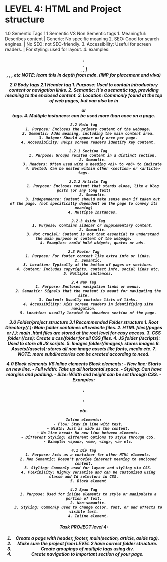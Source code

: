 
# LEVEL 4: HTML and Project structure

1.0 Sementic Tags
    1.1 Sementic VS Non Sementic tags
        1. Meaningful: Describes content | Generic: No specific meaning
        2. SEO: Good for search engines. | No SEO: not SEO-friendly.
        3. Accessibility: Useful for screen readers. | For styling: used for layout.
        4. examples: <header>, <footer>, <article>, <em>, <strong>  | <div>, <span>, <i>, <b> etc
NOTE: learn this in depth from mdn. (IMP for placement and viva)

2.0 Body tags
    2.1 Header tag
        1. Purpose: Used to contain introductory content or navigation links.
        2. Semantic: It's a semantic tag, providing meaning to the enclosed content.
        3. Location: Commonly found at the top of web pages, but can also be in <article> or <section> tags.
        4. Multiple instances: can be used more than once on a page.
    
    2.2 Main tag
        1. Purpose: Encloses the primary content of the webpage.
        2. Semantic: Adds meaning, including the main content area.
        3. Unique: Should appear only once per page.
        4. Accessibility: Helps screen readers identify key content.
        
        2.2.1 Section Tag
            1. Purpose: Groups related content in a distinct section.
            2. Semantic.
            3. Headers: Often used with a heading <h1> to <h6> to indicate 
            4. Nested: Can be nested within other <section> or <article> tags.
        
        2.2.2 Article Tag
            1. Purpose: Encloses content that stands alone, like a blog posts (or any long text)
            2. Semantic.
            3. Independence: Content should make sense even if taken out of the page. (not specifically dependent on the page to convey its meaning)
            4. Multiple Instances.
        
        2.2.3 Aside Tag
            1. Purpose: Contains sidebar or supplementary content.
            2. Semantic.
            3. Not crucial: Content is not that essential to understand the main purpose or content of the webpage.
            4. Examples: could hold widgets, quotes or ads.
    
    2.3 Footer Tag
        1. Purpose: For footer content like extra info or links.
        2. Semantic.
        3. Location: Typically at the bottom of pages or sections.
        4. Content: Includes copyrights, contact info, social links etc.
        5. Multiple instances.
    
    2.4 Nav Tag
        1. Purpose: Encloses navigation links or menus.
        2. Semantic: Signals that the content is meant for navigating the site.
        3. Content: Usually contains lists of links.
        4. Accessibility: Aids screen readers in identifiying site navigation.
        5. Location: usually located in <header> section of the page.

3.0 Folder/project structure
    3.1 Recommended Folder structure
        1. Root Directory(/.): Main folder containes all website files.
        2. HTML files(/pages or /.): main .html files are stored at the root level for easy access.
        3. CSS folder (/css): Create a css/folder for all CSS files.
        4. JS folder (/scripts): Used to store all JS scripts.
        5. Images folder(/images): stores images
        6. Assets(/assets): stores all non image assets like fonts, media etc.
        7. NOTE: more subdirectories can be created according to need.

4.0 Block elements VS Inline elements
    Block elements:
        - New line: Starts on new line.
        - Full width: Take up all horizontal space.
        - Styling: Can have margins and padding.
        - Size: Width and height can be set through CSS.
        - Examples: <div>, <p>, <h1> etc.

    Inline elements:
        - Flow: Stay in line with text.
        - Width: Just as wide as the content.
        - No line break: No new line between elements.
        - Different Styling: different options to style through CSS.
        - Example: <span>, <em>, <img>, <a> etc.
    
    4.1 Div Tag
        1. Purpose: Acts as a container for other HTML elements.
        2. Non Semantic: Doesn't provide inherent meaning to enclosed content.
        3. Styling: Commonly used for layout and styling via CSS.
        4. Flexibility: Highly versatile and can be customized using classe and Id selectors in CSS.
        5. Block element
    
    4.2 Span Tag
        1. Purpose: Used for inline elements to style or manipulate a portion of text.
        2. Non-semantic.
        3. Styling: Commonly used to change color, font, or add effects to visible text.
        4. Inline element.

# Task PROJECT level 4:
1. Create a page with header, footer, main(section, article, aside tag).
2. Make sure the project from LEVEL 2 have correct folder structure.
3. Create groupings of multiple tags using div.
4. Create navigation to important section of your page.